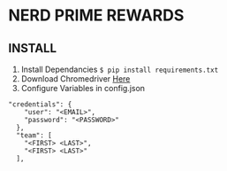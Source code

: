 # NERD PRIME REWARDS

## INSTALL
1. Install Dependancies 
`$ pip install requirements.txt`
2. Download Chromedriver [Here](https://chromedriver.chromium.org/downloads)
3. Configure Variables in config.json
```
"credentials": {
    "user": "<EMAIL>",
    "password": "<PASSWORD>"
  },
  "team": [
    "<FIRST> <LAST>",
    "<FIRST> <LAST>"
  ],
```
